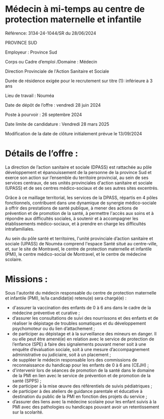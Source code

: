 # Médecin à mi-temps au centre de protection maternelle et infantile

Référence: 3134-24-1044/SR du 28/06/2024

PROVINCE SUD

Employeur : Province Sud

Corps ou Cadre d’emploi /Domaine : Médecin

Direction Provinciale de l'Action Sanitaire et Sociale

Durée de résidence exigée pour le recrutement sur titre (1): inférieure à 3 ans

Lieu de travail : Nouméa

Date de dépôt de l’offre : vendredi 28 juin 2024

Poste à pourvoir : 26 septembre 2024

Date limite de candidature : Vendredi 28 mars 2025

Modification de la date de clôture initialement prévue le 13/09/2024

# Détails de l’offre :

La direction de l’action sanitaire et sociale (DPASS) est rattachée au pôle développement et épanouissement de la personne de la province Sud et exerce son action sur l’ensemble du territoire provincial, au sein de ses services centraux, de ses unités provinciales d'action sanitaire et sociale (UPASS) et de ses centres médico-sociaux et de ses autres sites excentrés.

Grâce à ce maillage territorial, les services de la DPASS, répartis en 4 pôles fonctionnels, contribuent dans une dynamique de synergie médico-sociale à offrir des prestations de santé publique, à mener des actions de prévention et de promotion de la santé, à permettre l'accès aux soins et à répondre aux difficultés sociales, à soutenir et à accompagner les établissements médico-sociaux, et à prendre en charge les difficultés intrafamiliales.

Au sein du pôle santé et territoires, l'unité provinciale d’action sanitaire et sociale (UPASS) de Nouméa comprend l'espace Santé situé au centre-ville, et, sur le site de Montravel, le centre de protection maternelle et infantile (PMI), le centre médico-social de Montravel, et le centre de médecine scolaire.

# Missions :

Sous l'autorité du médecin responsable du centre de protection maternelle et infantile (PMI), le/la candidat(e) retenu(e) sera chargé(e) :

- d'assurer la vaccination des enfants de 0 à 6 ans dans le cadre de la médecine préventive et curative ;
- d’assurer les consultations de suivi des nourrissons et des enfants et de réaliser le dépistage de troubles somatiques et du développement psychomoteur ou du lien d’attachement ;
- de participer au dépistage et à la surveillance des mineurs en danger. Il ou elle peut être amené(e) en relation avec le service de protection de l’enfance (SPE) à faire des signalements pouvant mener soit à une enquête d’évaluation sociale, soit à une mesure d’accompagnement administrative ou judiciaire, soit à un placement ;
- de suppléer le médecin responsable lors des commissions de reconnaissance du handicap pour les enfants de 0 à 6 ans (CEJH) ;
- d'intervenir lors de séances de promotion de la santé dans le domaine de la PMI en lien avec le service de prévention et de promotion de la santé (SPPS) ;
- de participer à la mise œuvre des référentiels de suivis pédiatriques ;
- de participer à des ateliers de guidance parentale et éducative à destination du public de la PMI en fonction des projets du service ;
- d’assurer des liens avec la médecine scolaire pour les enfant suivis à la PMI avec des pathologies ou handicaps pouvant avoir un retentissement sur la scolarité.